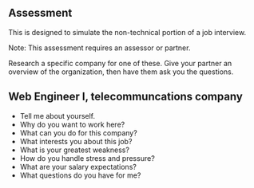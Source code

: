 ## Assessment

This is designed to simulate the non-technical portion of a job interview.

Note: This assessment requires an assessor or partner.

Research a specific company for one of these. Give your partner an overview of the organization, then have them ask you the questions.

## Web Engineer I, telecommuncations company

* Tell me about yourself.
* Why do you want to work here?
* What can you do for this company?
* What interests you about this job?
* What is your greatest weakness?
* How do you handle stress and pressure?
* What are your salary expectations?
* What questions do you have for me?
